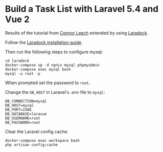 # Build a Task List with Laravel 5.4 and Vue 2

Results of the tutorial from [Connor Leech](https://medium.com/@connorleech/build-a-task-list-with-laravel-5-4-and-vue-2-9be0bba06801) extended by using [Laradock](http://laradock.io).

Follow the [Laradock installation guide](http://laradock.io/getting-started/#A1).

Then run the following steps to configure mysql:

```
cd laradock
docker-compose up -d ngnix mysql phpmyadmin
docker-compose exec mysql bash
mysql -u root -p
```

When prompted set the password to `root`.


Change the `DB_HOST` in Laravel's *.env* file to `mysql`:

```
DB_CONNECTION=mysql
DB_HOST=mysql
DB_PORT=3306
DB_DATABASE=laravue
DB_USERNAME=root
DB_PASSWORD=root
```

Clear the Laravel config cache:

```
docker-compose exec workspace bash
php artisan config:cache
```


